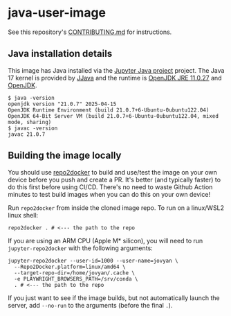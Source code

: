 # java-user-image

See this repository's
[CONTRIBUTING.md](https://github.com/cal-icor/java-user-image/blob/main/CONTRIBUTING.md)
for instructions.

## Java installation details

This image has Java installed via the 
[Jupyter Java project](https://github.com/jupyter-java) project. The Java 17
kernel is provided by [JJava](https://dflib.org/jjava/docs/1.x/) and the
runtime is [OpenJDK JRE 11.0.27](https://packages.ubuntu.com/jammy/openjdk-21-jre)
and [OpenJDK](https://packages.ubuntu.com/jammy/openjdk-21-jdk).

```
$ java -version
openjdk version "21.0.7" 2025-04-15
OpenJDK Runtime Environment (build 21.0.7+6-Ubuntu-0ubuntu122.04)
OpenJDK 64-Bit Server VM (build 21.0.7+6-Ubuntu-0ubuntu122.04, mixed mode, sharing)
$ javac -version
javac 21.0.7
```

## Building the image locally

You should use [repo2docker](https://repo2docker.readthedocs.io/en/latest/) to build and use/test the image on your own device before you push and create a PR.  It's better (and typically faster) to do this first before using CI/CD.  There's no need to waste Github Action minutes to test build images when you can do this on your own device!

Run `repo2docker` from inside the cloned image repo.  To run on a linux/WSL2 linux shell:
```
repo2docker . # <--- the path to the repo
```

If you are using an ARM CPU (Apple M* silicon), you will need to run `jupyter-repo2docker` with the following arguments:

```
jupyter-repo2docker --user-id=1000 --user-name=jovyan \
  --Repo2Docker.platform=linux/amd64 \
  --target-repo-dir=/home/jovyan/.cache \
  -e PLAYWRIGHT_BROWSERS_PATH=/srv/conda \
  . # <--- the path to the repo
```

If you just want to see if the image builds, but not automatically launch the server, add `--no-run` to the arguments (before the final `.`).
